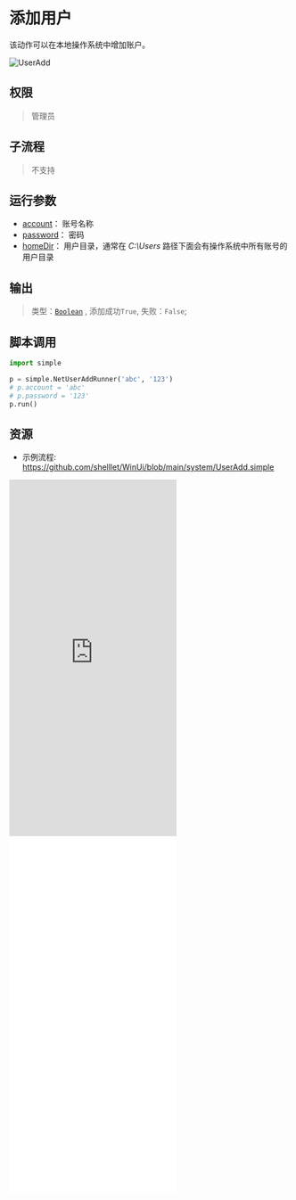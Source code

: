 # 添加用户 
该动作可以在本地操作系统中增加账户。

![UserAdd](./images/05.png ':size=90%')

## 权限
> 管理员

## 子流程

> 不支持

## 运行参数

* [account](./types/String.md)： 账号名称
* [password](./types/String.md)： 密码
* [homeDir](./types/Path.md)： 用户目录，通常在 *C:\Users* 路径下面会有操作系统中所有账号的用户目录

## 输出

>    类型：[`Boolean`](./types/Boolean.md) , 添加成功`True`, 失败：`False`;


## 脚本调用

```python
import simple

p = simple.NetUserAddRunner('abc', '123')
# p.account = 'abc'
# p.password = '123'
p.run()

```

## 资源

* 示例流程: https://github.com/shelllet/WinUi/blob/main/system/UserAdd.simple


<iframe type="text/html" height="640px" src="https://www.youtube.com/embed/28NohYUVZHY" frameborder="0"></iframe>

<iframe src="//player.bilibili.com/player.html?bvid=BV1i14y1S73Z&page=1&autoplay=0" height='640px' scrolling="no" frameborder="no" framespacing="0" allowfullscreen="true"></iframe>


